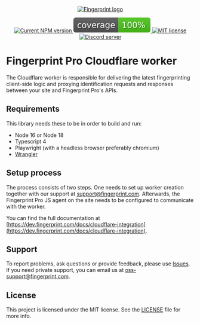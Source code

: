 <p align="center">
  <a href="https://fingerprint.com">
    <picture>
     <source media="(prefers-color-scheme: dark)" srcset="https://raw.githubusercontent.com/fingerprintjs/fingerprintjs-pro-cloudflare-worker/main/assets/logo_light.svg" />
     <source media="(prefers-color-scheme: light)" srcset="https://raw.githubusercontent.com/fingerprintjs/fingerprintjs-pro-cloudflare-worker/main/assets/logo_dark.svg" />
     <img src="https://raw.githubusercontent.com/fingerprintjs/fingerprintjs-pro-cloudflare-worker/main/assets/logo_dark.svg" alt="Fingerprint logo" width="312px" />
   </picture>
  </a>
<p align="center">
<a href="https://github.com/fingerprintjs/fingerprintjs-pro-cloudflare-worker">
  <img src="https://img.shields.io/github/v/release/fingerprintjs/fingerprintjs-pro-cloudflare-worker" alt="Current NPM version">
</a>
<a href="https://fingerprintjs.github.io/fingerprintjs-pro-cloudflare-worker/">
  <img src="https://raw.githubusercontent.com/fingerprintjs/fingerprintjs-pro-cloudflare-worker/gh-pages/badges.svg" alt="coverage">
</a>
<a href="https://opensource.org/licenses/MIT">
  <img src="https://img.shields.io/:license-mit-blue.svg" alt="MIT license">
</a>
<a href="https://discord.gg/39EpE2neBg">
  <img src="https://img.shields.io/discord/852099967190433792?style=logo&label=Discord&logo=Discord&logoColor=white" alt="Discord server">
</a>

# Fingerprint Pro Cloudflare worker
The Cloudflare worker is responsible for delivering the latest fingerprinting client-side logic and proxying identification requests and responses between your site and Fingerprint Pro's APIs.

## Requirements

This library needs these to be in order to build and run:

- Node 16 or Node 18
- Typescript 4
- Playwright (with a headless browser preferably chromium)
- [Wrangler](https://developers.cloudflare.com/workers/wrangler/install-and-update/)

## Setup process
The process consists of two steps. One needs to set up worker creation together with our support at [support@fingerprint.com](mailto:support@fingerprint.com). Afterwards, the Fingerprint Pro JS agent on the site needs to be configured to communicate with the worker.

You can find the full documentation at [https://dev.fingerprint.com/docs/cloudflare-integration](https://dev.fingerprint.com/docs/cloudflare-integration).

## Support

To report problems, ask questions or provide feedback, please use [Issues](https://github.com/fingerprintjs/fingerprintjs-pro-cloudflare-worker/issues). If you need private support, you can email us at [oss-support@fingerprint.com](mailto:oss-support@fingerprint.com).

## License

This project is licensed under the MIT license. See the [LICENSE](https://github.com/fingerprintjs/fingerprintjs-pro-cloudflare-worker/blob/main/LICENSE) file for more info.
